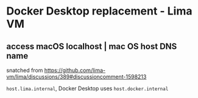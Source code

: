 # Docker Desktop replacement - Lima VM

## access macOS localhost | mac OS host DNS name

snatched from <https://github.com/lima-vm/lima/discussions/389#discussioncomment-1598213>

`host.lima.internal`, Docker Desktop uses `host.docker.internal`
